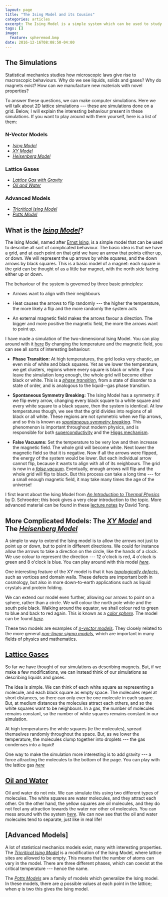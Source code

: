 ```yaml
---
layout: page
title: "The Ising Model and its Cousins"
categories: articles
excerpt: The Ising Model is a simple system which can be used to study all sorts of physics.
tags: []
image:
  feature: spheremod.bmp
date: 2016-12-16T08:08:50-04:00
---
```


## The Simulations
Statistical mechanics studies how microscopic laws give rise to macroscopic behaviours. Why do we see liquids, solids and gases? Why do magnets exist? How can we manufacture new materials with novel properties?

To answer these questions, we can make computer simulations. Here we will talk about 2D lattice simulations --- these are simulations done on a grid. Below, I will explain the interesting behaviour present in these simulations. If you want to play around with them yourself, here is a list of them:
### N-Vector Models
* [*Ising Model*](/scripts/SM/ising.html)
* [*XY Model*](/scripts/SM/U1.html)
* [*Heisenberg Model*](/scripts/SM/U1.html)

### Lattice Gases
* [*Lattice Gas with Gravity*](/scripts/SM/LatGas.html)
* [*Oil and Water*](/scripts/SM/OilWater.html)

### Advanced Models
* [*Tricritical Ising Model*](/scripts/SM/tricritical.html)
* [*Potts Model*](/scripts/SM/qPotts.html)

## What is the [*Ising Model*](/scripts/SM/ising.html)?

The Ising Model, named after [Ernst Ising](https://en.wikipedia.org/wiki/Ernst_Ising), is a simple model that can be used to describe all sort of complicated behaviour. The basic idea is that we have a grid, and at each point on that grid we have an arrow that points either up, or down. We will represent the up arrows by white squares, and the down arrows by black squares. This is a basic model of a magnet: each square in the grid can be thought of as a little bar magnet, with the north side facing either up or down.

The behaviour of the system is governed by three basic principles:

* Arrows want to align with their neighbours

* Heat causes the arrows to flip randomly --- the higher the temperature, the more likely a flip and the more randomly the system acts

* An external magnetic field makes the arrows favour a direction. The bigger and more positive the magnetic field, the more the arrows want to point up.

I have made a simulation of the two-dimensional Ising Model. You can play around with it [here](/scripts/SM/ising.html) By changing the temperature and the magnetic field, you can see all sorts of interesting behaviour:

* **Phase Transition:** At high temperatures, the grid looks very chaotic, an even mix of white and black squares. Yet as we lower the temperature, we get clusters, regions where every square is black or white. If you leave the simulation long enough, the whole grid will become either black or white. This is a [*phase transition*](https://en.wikipedia.org/wiki/Phase_transition), from a state of disorder to a state of order, and is analogous to the liquid--gas phase transition.

* **Spontaneous Symmetry Breaking:** The Ising Model has a symmetry: if we flip every arrow, changing every black square to a white square and every white square to a black square, then the system is identical. At low temperatures though, we see that the grid divides into regions of all black or all white. These regions are not symmetric when we flip arrows, and so this is known as [*spontaneous symmetry breaking*](https://en.wikipedia.org/wiki/Spontaneous_symmetry_breaking). This phenomenon is important throughout modern physics, and is responsible for both [superconductivity](https://en.wikipedia.org/wiki/Superconductivity) and the [Higgs mechanism](https://en.wikipedia.org/wiki/Higgs_mechanism).

* **False Vacuums:** Set the temperature to be very low and then increase the magnetic field. The whole grid will become white. Next lower the magnetic field so that it is negative. Now if all the arrows were flipped, the energy of the system would be lower. But each individual arrow cannot flip, because it wants to align with all of its neighbours. The grid is now in a [*false vacuum*](https://en.wikipedia.org/wiki/False_vacuum). Eventually, enough arrows will flip and the whole grid will flip to black. But this process can take a long time --- for a small enough magnetic field, it may take many times the age of the universe!

I first learnt about the Ising Model from [*An Introduction to Thermal Physics*](https://www.amazon.com/Introduction-Thermal-Physics-Daniel-Schroeder/dp/0201380277) by D. Schroeder; this book gives a very clear introduction to the topic. More advanced material can be found in these [lecture notes](http://www.damtp.cam.ac.uk/user/tong/statphys.html) by David Tong.

## More Complicated Models: The [*XY Model*](/scripts/SM/U1.html) and The [*Heisenberg Model*](/scripts/SM/SO(3).html)

A simple to way to extend the Ising model is to allow the arrows not just to point up or down, but to point in different directions. We could for instance allow the arrows to take a direction on the circle, like the hands of a clock. We use colour to represent the direction --- 12 o'clock is red, 4 o'clock is green and 8 o'clock is blue. You can play around with this model [*here*](/scripts/SM/U1.html).

One interesting feature of the XY model is that it has [*topologically defects*](http://www.damtp.cam.ac.uk/research/gr/public/cs_top.html), such as vortices and domain walls. These defects are important both in cosmology, but also in more down-to-earth applications such as liquid crystals and protein folding.

We can extend our model even further, allowing our arrows to point on a sphere, rather than a circle. We will colour the north pole white and the south pole black. Walking around the equator, we shall colour red to green to blue and back to red again. This is known as a [*color sphere*](https://galactic.ink/sphere). The model can be found [*here*](/scripts/SM/SO(3).html).

These two models are examples of [*n-vector models*](https://en.wikipedia.org/wiki/N-vector_model). They closely related to the more general [*non-linear sigma models*](http://www.scholarpedia.org/article/Nonlinear_Sigma_model), which are important in many fields of physics and mathematics.

## [Lattice Gases](/scripts/SM/LatGas.html)

So far we have thought of our simulations as describing magnets. But, if we make a few modifications, we can instead think of our simulations as describing liquids and gases.

The idea is simple. We can think of each white square as representing a molecule, and each black square as empty space. The molecules repel at short distances, so there can only ever be one molecule in each square. But, at medium distances the molecules attract each others, and so the white squares want to be neighbours. In a gas, the number of molecules remains constant, so the number of white squares remains constant in our simulation.

At high temperatures the white squares (ie the molecules), spread themselves randomly throughout the space. But, as we lower the temperature, the molecules clump together into droplets --- the gas condenses into a liquid!

One way to make the simulation more interesting is to add gravity --- a force attracting the molecules to the bottom of the page. You can play with the lattice gas [*here*](/scripts/SM/LatGas.html)

## [Oil and Water](/scripts/SM/OilWater.html)

Oil and water do not mix. We can simulate this using two different types of molecules. The white squares are water molecules, and they attract each other. On the other hand, the yellow squares are oil molecules, and they do not feel any attraction towards the water nor other oil molecules. You can mess around with the system [*here*](/scripts/SM/OilWater.html). We can now see that the oil and water molecules tend to separate, just like in real life!

## [Advanced Models]
A lot of statistical mechanics models exist, many with interesting properties. The [*Tricritical Ising Model*](/scripts/SM/tricritical.html) is a modification of the Ising Model, where lattice sites are allowed to be empty. This means that the number of atoms can vary in the model. There are three different phases, which can coexist at the critical temperature --- hence the name.

The [*Potts Models*](/scripts/SM/qPotts.html) are a family of models which generalize the Ising model. In these models, there are *q* possible values at each point in the lattice; when *q* is two this gives the Ising model.